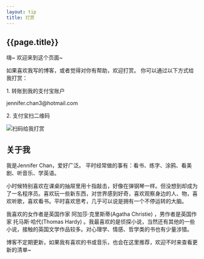 ```yaml
---
layout: tip
title: 打赏
---
```


## {{page.title}}

嗨~ 欢迎来到这个页面~ 


如果喜欢我写的博客，或者觉得对你有帮助，欢迎打赏。
你可以通过以下方式给我打赏：

<div class="tip_ways">
<p>1. 	转账到我的支付宝账户</p>
<p>jennifer.chan3@hotmail.com</p>
<p>2. 	支付宝扫二维码</p>
<img title="扫码给我打赏" src="{{ site.url }}/{{ site.baseurl }}/imgs/QR.jpg">
</div>

## 关于我

我是Jennifer Chan，爱好广泛。
平时经常做的事有：看书、练字、涂鸦、看美剧、听音乐、学英语。

小时候特别喜欢在课桌的抽屉里用十指敲击，好像在弹钢琴一样。但没想到却成为了一名程序员。喜欢玩一些新东西，对世界感到好奇，喜欢观察身边的人、物，喜欢听歌，喜欢看书。平时喜欢思考，几乎可以说是拥有一个不停运转的大脑。

我喜欢的女作者是英国作家 阿加莎·克里斯蒂(Agatha Christie) ，男作者是英国作家 托马斯·哈代(Thomas Hardy) 。我最喜欢的是侦探小说，当然还有其他的一些小说，接触的英国文学作品较多。对心理学、情感、哲学类的书也有少量涉猎。

博客不定期更新，如果我有喜欢的书或音乐，也会在这里推荐，欢迎不时来查看更新的清单~ 
